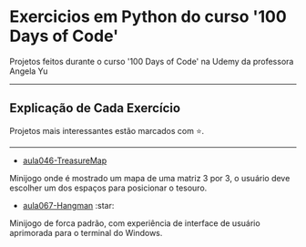 # Exercicios em Python do curso '100 Days of Code'
Projetos feitos durante o curso '100 Days of Code' na Udemy da professora Angela Yu

---
## Explicação de Cada Exercício
Projetos mais interessantes estão marcados com ⭐.

---
* [aula046-TreasureMap](https://github.com/OLuizFernando/Exercicios100DaysOfCodePython/blob/main/exercicios/aula046-TreasureMap.py)

Minijogo onde é mostrado um mapa de uma matriz 3 por 3, o usuário deve escolher um dos espaços para posicionar o tesouro.
* [aula067-Hangman]([https://github.com/OLuizFernando/Exercicios100DaysOfCodePython/blob/main/exercicios/aula067-Hangman.py](https://github.com/OLuizFernando/Exercicios100DaysOfCodePython/tree/main/exercicios/dia007-Hangman)) :star:

Minijogo de forca padrão, com experiência de interface de usuário aprimorada para o terminal do Windows.
